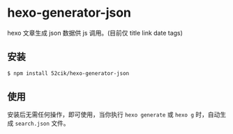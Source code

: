 # hexo-generator-json

hexo 文章生成 json 数据供 js 调用。(目前仅 title link date tags)

## 安装

``` sh
$ npm install 52cik/hexo-generator-json
```

## 使用

安装后无需任何操作，即可使用，当你执行 `hexo generate` 或 `hexo g` 时，自动生成 `search.json` 文件。

